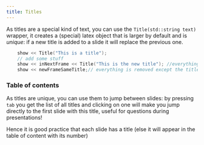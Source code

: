 ```yaml
---
title: Titles
---
```


As titles are a special kind of text, you can use the ```Title(std::string text)``` wrapper, it creates a (special) latex object that is larger by default and is *unique*: if a new title is added to a slide it will replace the previous one.
``` c++
    show << Title("This is a title");
    // add some stuff
    show << inNextFrame << Title("This is the new title"); //everything is copied but the title is replaced
    show << newFrameSameTitle;// everything is removed except the title 

```

### Table of contents

As titles are unique, you can use them to jump between slides: by pressing ```tab``` you get the list of all titles and clicking on one will make you jump directly to the first slide with this title, useful for questions during presentations!

Hence it is good practice that each slide has a title (else it will appear in the table of content with its number)
